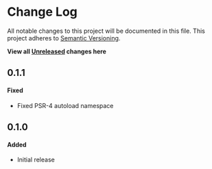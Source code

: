 # Change Log

All notable changes to this project will be documented in this file.
This project adheres to [Semantic Versioning](http://semver.org/).

**View all [Unreleased][] changes here**

## 0.1.1
#### Fixed
-   Fixed PSR-4 autoload namespace

## 0.1.0
#### Added
-   Initial release

[Unreleased]: https://github.com/pointybeard/helpers-cli-colour/compare/v1.0.0...integration
